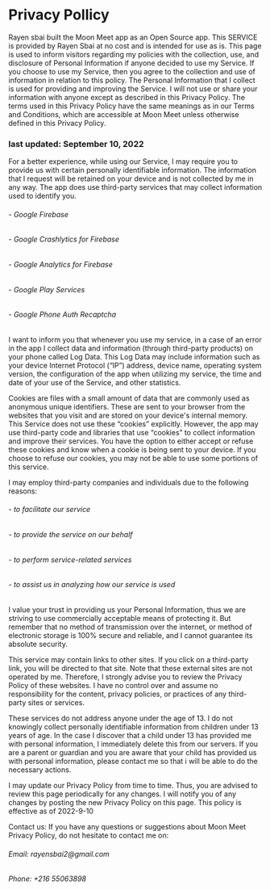 # Privacy Pollicy

<p>
Rayen sbai built the Moon Meet app as an Open Source app. This
SERVICE is provided by Rayen Sbai at no cost and is intended for use
as is. This page is used to inform visitors regarding my policies
with the collection, use, and disclosure of Personal Information if
anyone decided to use my Service. If you choose to use my Service,
then you agree to the collection and use of information in relation
to this policy. The Personal Information that I collect is used for
providing and improving the Service. I will not use or share your
information with anyone except as described in this Privacy Policy.
The terms used in this Privacy Policy have the same meanings as in
our Terms and Conditions, which are accessible at Moon Meet unless
otherwise defined in this Privacy Policy.
</p>
<h3>last updated: September 10, 2022</h3>
<p>
For a better experience, while using our Service, I may require you
to provide us with certain personally identifiable information. The
information that I request will be retained on your device and is
not collected by me in any way. The app does use third-party
services that may collect information used to identify you.
</p>
<p>
<h6>- Google Firebase</h6>
<h6>- Google Crashlytics for Firebase</h6>
<h6>- Google Analytics for Firebase</h6>
<h6>- Google Play Services</h6>
<h6>- Google Phone Auth Recaptcha</h6>
</p>
<p>
I want to inform you that whenever you use my service, in a case of
an error in the app I collect data and information (through
third-party products) on your phone called Log Data. This Log Data
may include information such as your device Internet Protocol (“IP”)
address, device name, operating system version, the configuration of
the app when utilizing my service, the time and date of your use of
the Service, and other statistics.
</p>
<p>
Cookies are files with a small amount of data that are commonly used
as anonymous unique identifiers. These are sent to your browser from
the websites that you visit and are stored on your device's internal
memory. This Service does not use these “cookies” explicitly.
However, the app may use third-party code and libraries that use
“cookies” to collect information and improve their services. You
have the option to either accept or refuse these cookies and know
when a cookie is being sent to your device. If you choose to refuse
our cookies, you may not be able to use some portions of this service.
</p>
<p>
I may employ third-party companies and individuals due to the following reasons:
</p>
<p>
<h6>- to facilitate our service</h6>
<h6>- to provide the service on our behalf</h6>
<h6>- to perform service-related services</h6>
<h6>- to assist us in analyzing how our service is used</h6>
</p>
<p>
I value your trust in providing us your Personal Information, thus
we are striving to use commercially acceptable means of protecting
it. But remember that no method of transmission over the internet,
or method of electronic storage is 100% secure and reliable, and I
cannot guarantee its absolute security.
</p>
<p>
This service may contain links to other sites. If you click on a
third-party link, you will be directed to that site. Note that these
external sites are not operated by me. Therefore, I strongly advise
you to review the Privacy Policy of these websites. I have no
control over and assume no responsibility for the content, privacy
policies, or practices of any third-party sites or services.
</p>
<p>
These services do not address anyone under the age of 13. I do not
knowingly collect personally identifiable information from children
under 13 years of age. In the case I discover that a child under 13
has provided me with personal information, I immediately delete this
from our servers. If you are a parent or guardian and you are aware
that your child has provided us with personal information, please
contact me so that i will be able to do the necessary actions.
</p>
<p>
I may update our Privacy Policy from time to time. Thus, you are
advised to review this page periodically for any changes. I will
notify you of any changes by posting the new Privacy Policy on this
page. This policy is effective as of 2022-9-10
</p>
<p>
Contact us: If you have any questions or suggestions about Moon Meet Privacy Policy, do not hesitate to contact me on:
</p>
<h6>Email: rayensbai2@gmail.com</h6>
<h6>Phone: +216 55063898</h6>